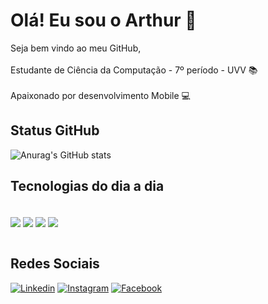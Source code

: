 # Olá! Eu sou o Arthur 👋
Seja bem vindo ao meu GitHub,<br/><br/>
Estudante de Ciência da Computação - 7º período - UVV 📚<br/> <br/>
Apaixonado por desenvolvimento Mobile 💻 


## Status GitHub
![Anurag's GitHub stats](https://github-readme-stats.vercel.app/api?username=ThArthur&show_icons=true&theme=radical)

## Tecnologias do dia a dia

<div style="display: inline_block"><br/>
  <img align="center" src="https://img.shields.io/badge/HTML5-E34F26?style=for-the-badge&logo=html5&logoColor=white" />
  <img align="center" src="https://img.shields.io/badge/CSS3-1572B6?style=for-the-badge&logo=css3&logoColor=white" />
  <img align="center" src="https://img.shields.io/badge/JavaScript-F7DF1E?style=for-the-badge&logo=javascript&logoColor=black" />
  <img align="center" src="https://img.shields.io/badge/React_Native-20232A?style=for-the-badge&logo=react&logoColor=61DAFB" />
</div>

<br/>

## Redes Sociais
[![Linkedin](https://img.shields.io/badge/LinkedIn-0077B5?style=for-the-badge&logo=linkedin&logoColor=white)](https://www.linkedin.com/in/arthur-rocha-soares-344a31170/)
[![Instagram](https://img.shields.io/badge/Instagram-E4405F?style=for-the-badge&logo=instagram&logoColor=white)](https://www.instagram.com/arthurroch_/)
[![Facebook](https://img.shields.io/badge/Facebook-1877F2?style=for-the-badge&logo=facebook&logoColor=white)](https://www.facebook.com/arthur.soares220)

